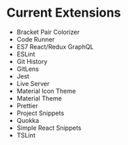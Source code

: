 # Current Extensions

- Bracket Pair Colorizer
- Code Runner
- ES7 React/Redux GraphQL
- ESLint
- Git History
- GitLens
- Jest
- Live Server
- Material Icon Theme
- Material Theme
- Prettier
- Project Snippets
- Quokka
- Simple React Snippets
- TSLint
